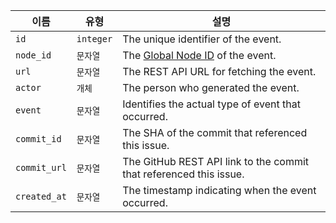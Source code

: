 | 이름           | 유형        | 설명                                                                   |
| ------------ | --------- | -------------------------------------------------------------------- |
| `id`         | `integer` | The unique identifier of the event.                                  |
| `node_id`    | `문자열`     | The [Global Node ID](/v4/guides/using-global-node-ids) of the event. |
| `url`        | `문자열`     | The REST API URL for fetching the event.                             |
| `actor`      | `개체`      | The person who generated the event.                                  |
| `event`      | `문자열`     | Identifies the actual type of event that occurred.                   |
| `commit_id`  | `문자열`     | The SHA of the commit that referenced this issue.                    |
| `commit_url` | `문자열`     | The GitHub REST API link to the commit that referenced this issue.   |
| `created_at` | `문자열`     | The timestamp indicating when the event occurred.                    |
